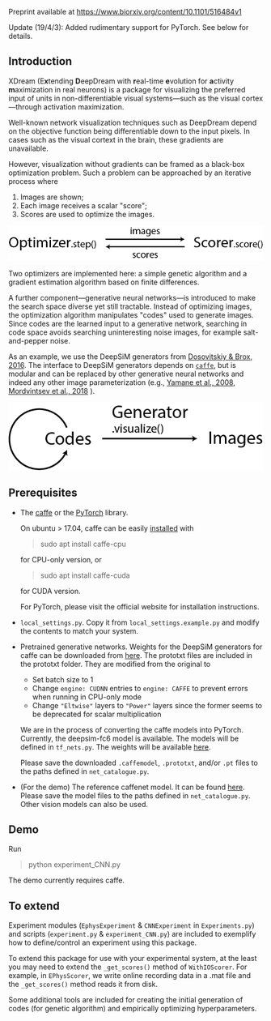 Preprint available at https://www.biorxiv.org/content/10.1101/516484v1

Update (19/4/3): Added rudimentary support for PyTorch.
    See below for details.

## Introduction
XDream (E**x**tending **D**eepDream with **r**eal-time **e**volution
for **a**ctivity **m**aximization in real neurons)
is a package for visualizing the preferred input of
units in non-differentiable visual systems—such as
the visual cortex—through activation maximization.

Well-known network visualization techniques such as DeepDream
depend on the objective function being differentiable down to
the input pixels. In cases such as the visual cortext in the brain,
these gradients are unavailable.

However, visualization without gradients can be framed as a
black-box optimization problem. Such a problem can be approached
by an iterative process where
1. Images are shown;
2. Each image receives a scalar "score";
3. Scores are used to optimize the images.   

![OptimizerScorer](./illustrations/OptSco.png)

Two optimizers are implemented here: a simple genetic algorithm
and a gradient estimation algorithm based on finite differences.


A further component—generative neural networks—is introduced to make
the search space diverse yet still tractable. Instead of 
optimizing images, the optimization algorithm manipulates
"codes" used to generate images. Since codes are the learned input
to a generative network, searching in code space avoids searching
uninteresting noise images, for example salt-and-pepper noise.

As an example, we use the DeepSiM generators from
[Dosovitskiy & Brox, 2016](https://arxiv.org/abs/1602.02644).
The interface to DeepSiM generators depends on
[`caffe`](http://caffe.berkeleyvision.org), but is modular and
can be replaced by other generative neural networks and indeed any other
image parameterization (e.g.,
[Yamane et al., 2008](https://www.nature.com/articles/nn.2202),
[Mordvintsev et al., 2018](https://distill.pub/2018/differentiable-parameterizations/)
).

![OptimizerScorer](./illustrations/GenOpt.png)

## Prerequisites
- The [caffe](http://caffe.berkeleyvision.org) or
    the [PyTorch](http://pytorch.org) library.
    
    On ubuntu \> 17.04, caffe can be easily
    [installed](http://caffe.berkeleyvision.org/install_apt.html)
    with
    > sudo apt install caffe-cpu
    
    for CPU-only version, or
    > sudo apt install caffe-cuda
    
    for CUDA version.
    
    For PyTorch, please visit the official website for
    installation instructions.

- `local_settings.py`. Copy it from `local_settings.example.py` and 
    modify the contents to match your system.

- Pretrained generative networks.
    Weights for the DeepSiM generators for caffe can be downloaded from
    [here](https://lmb.informatik.uni-freiburg.de/people/dosovits/code.html).
    The prototxt files are included in the prototxt folder. They are
    modified from the original to
    - Set batch size to 1
    - Change `engine: CUDNN` entries to `engine: CAFFE`
        to prevent errors when running in CPU-only mode
    - Change `"Eltwise"` layers to `"Power"` layers since the former
        seems to be deprecated for scalar multiplication 
    
    We are in the process of converting the caffe models into PyTorch.
    Currently, the deepsim-fc6 model is available.
    The models will be defined in `tf_nets.py`. The weights will be available
    [here](https://drive.google.com/open?id=1sV54kv5VXvtx4om1c9kBPbdlNuurkGFi).
   
  Please save the downloaded `.caffemodel`, `.prototxt`, and/or
   `.pt` files to the paths defined in `net_catalogue.py`.
   

- (For the demo) The reference caffenet model. It can be found
    [here](https://github.com/BVLC/caffe/tree/master/models/bvlc_reference_caffenet).
    Please save the model files to the paths defined in
    `net_catalogue.py`. Other vision models can also be used.


## Demo
Run
> python experiment_CNN.py

The demo currently requires caffe.


## To extend
Experiment modules
(`EphysExperiment` & `CNNExperiment` in `Experiments.py`)
and scripts (`experiment.py` & `experiment_CNN.py`) are included
to exemplify how to define/control an experiment using this package.

To extend this package for use with your experimental system,
at the least you may need to extend the `_get_scores()` method of
`WithIOScorer`. For example, in `EPhysScorer`, we write online
recording data in a .mat file and the `_get_scores()` method
reads it from disk.

Some additional tools are included for creating
the initial generation of codes (for genetic algorithm) and
empirically optimizing hyperparameters.

